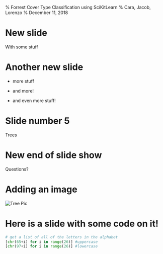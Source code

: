 % Forrest Cover Type Classification using SciKitLearn
% Cara, Jacob, Lorenzo
% December 11, 2018

# New slide

With some stuff

# Another new slide

- more stuff
- and more!

- and even more stuff!

# Slide number 5

Trees

# New end of slide show

Questions?

# Adding an image

![Tree Pic](http://www.mast-producing-trees.org/wp-content/uploads/2009/11/oak-hickory.jpg)

# Here is a slide with some code on it!

```python
# get a list of all of the letters in the alphabet 
[chr(65+i) for i in range(26)] #uppercase      
[chr(97+i) for i in range(26)] #lowercase
```